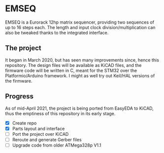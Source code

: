 # EMSEQ
EMSEQ is a Eurorack 12hp matrix sequencer, providing two sequences of up to 16 steps each. The length and input clock division/multiplication can also be tweaked thanks to the integrated interface.

## The project
It began in March 2020, but has seen many improvements since, hence this repository. The design files will be available as KiCAD files, and the firmware code will be written in C, meant for the STM32 over the Platformio/Arduino framework. I might as well try out Keil/HAL versions of the firmware.

## Progress
As of mid-April 2021, the project is being ported from EasyEDA to KiCAD, thus the emptiness of this repository in its early stage.
- [x] Create repo
- [x] Parts layout and interface
- [ ] Port the project over KiCAD
- [ ] Reroute and generate Gerber files
- [ ] Upgrade code from older ATMega328p V1.1
